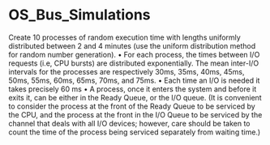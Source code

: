 # OS_Bus_Simulations
Create 10 processes of random execution time with lengths uniformly distributed between 2 and 4 minutes (use the uniform distribution method for random number generation).
• For each process, the times between I/O requests (i.e, CPU bursts) are distributed exponentially. The mean inter-I/O intervals for the processes are respectively 30ms, 35ms, 40ms, 45ms, 50ms, 55ms, 60ms, 65ms, 70ms, and 75ms.
• Each time an I/O is needed it takes precisely 60 ms
• A process, once it enters the system and before it exits it, can be either in the Ready Queue, or the I/O queue. (It is convenient to consider the process at the front of the Ready Queue to be serviced by the CPU, and the process at the front in the I/O Queue to be serviced by the channel that deals with all I/O devices; however, care should be taken to count the time of the process being serviced separately from waiting time.)

